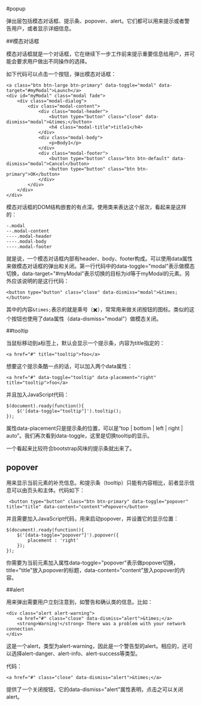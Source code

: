 


#popup

弹出层包括模态对话框、提示条、popover、alert。它们都可以用来提示或者警告用户，或者显示详细信息。


##模态对话框

模态对话框就是一个对话框，它在继续下一步工作前来提示重要信息给用户，并可能会要求用户做出不同操作的选择。

如下代码可以点击一个按钮，弹出模态对话框：

    <a class="btn btn-large btn-primary" data-toggle="modal" data-target="#myModal">Launch</a>
    <div id="myModal" class="modal fade">
        <div class="modal-dialog">
            <div class="modal-content">
                <div class="modal-header">
                    <button type="button" class="close" data-dismiss="modal">&times;</button>
                    <h4 class="modal-title">title1</h4>
                </div>
                <div class="modal-body">
                    <p>Body1</p>
                </div>
                <div class="modal-footer">
                    <button type="button" class="btn btn-default" data-dismiss="modal">Cancel</button>
                    <button type="button" class="btn btn-primary">OK</button>
                </div>
            </div>
        </div>
    </div>

模态对话框的DOM结构嵌套的有点深。使用类来表达这个层次，看起来是这样的：

    -.modal
    --.modal-content
    ----.modal-header
    ----.modal-body
    ----.modal-footer
    
就是说，一个模态对话框内部有header、body、footer构成。可以使用data属性来做模态对话框的弹出和关闭。第一行代码中的data-toggle="modal"表示做模态切换，data-target="#myModal"表示切换的目标为id等于myModal的元素。另外应该说明的是这行代码：

    <button type="button" class="close" data-dismiss="modal">&times;</button>
其中的内容`&times;`表示的就是乘号（✖️），常常用来做关闭按钮的图标。类似的这个按钮也使用了data属性（data-dismiss="modal"）做模态关闭。


##tooltip

当鼠标移动到a标签上，默认会显示一个提示条，内容为title指定的：

    <a href="#" title="tooltip">foo</a>

想要这个提示条酷一点的话，可以加入两个data属性：

    <a href="#" data-toggle="tooltip" data-placement="right" title="tooltip">foo</a>

并且加入JavaScript代码：

    $(document).ready(function(){
        $('[data-toggle="tooltip"]').tooltip();   
    });

属性data-placement只是提示条的位置，可以是“top | bottom | left | right | auto”。我们再次看到data-toggle，这里是切换tooltip的显示。

一个看起来比较符合bootstrap风味的提示条就出来了。

## popover

用来显示当前元素的补充信息。和提示条（tooltip）只能有内容相比，前者显示信息可以由页头和主体。代码如下：

     <button type="button" class="btn btn-primary" data-toggle="popover" title="title" data-content="content">Popover</button>

并且需要加入JavaScript代码，用来启动popover，并设置它的显示位置：

    $(document).ready(function(){
        $('[data-toggle="popover"]').popover({
            placement : 'right'
        });
    });
你需要为当前元素加入属性data-toggle="popover"表示做popover切换，title="title"放入popover的标题，data-content="content"放入popover的内容。

##alert

用来弹出需要用户立刻注意到，如警告和确认类的信息。比如：

    <div class="alert alert-warning">
        <a href="#" class="close" data-dismiss="alert">&times;</a>
        <strong>Warning!</strong> There was a problem with your network connection.
    </div>

这是一个alert，类型为alert-warning，因此是一个警告型的alert。相应的，还可以选择alert-danger、alert-info、alert-success等类型。

代码：

    <a href="#" class="close" data-dismiss="alert">&times;</a>

提供了一个关闭按钮，它的data-dismiss="alert"属性表明，点击之可以关闭alert。








